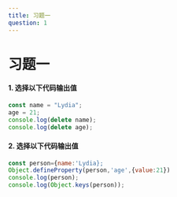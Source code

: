 ```yaml
---
title: 习题一
question: 1
---
```


# 习题一

#### 1. 选择以下代码输出值

```javascript
const name = "Lydia";
age = 21;
console.log(delete name);
console.log(delete age);
```

<Exc :sort="'first'" key="first"/>

#### 2. 选择以下代码输出值

```javascript
const person={name:'Lydia};
Object.defineProperty(person,'age',{value:21})
console.log(person);
console.log(Object.keys(person));
```

<Exc :sort="'second'" key="second"/>

